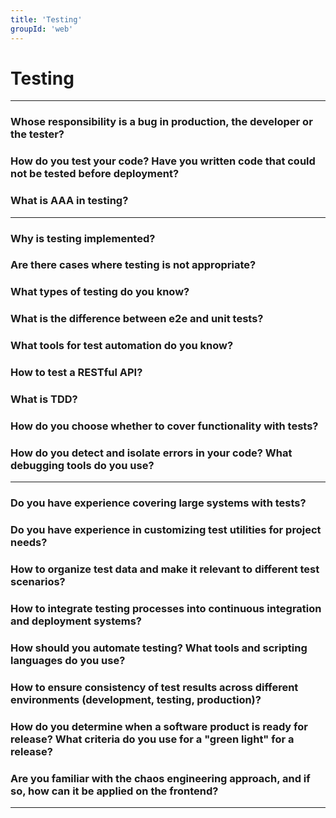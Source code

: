 ```yaml
---
title: 'Testing'
groupId: 'web'
---
```


# Testing

---

### Whose responsibility is a bug in production, the developer or the tester?
### How do you test your code? Have you written code that could not be tested before deployment?
### What is AAA in testing?

---

### Why is testing implemented?
### Are there cases where testing is not appropriate?
### What types of testing do you know?
### What is the difference between e2e and unit tests?
### What tools for test automation do you know?
### How to test a RESTful API?
### What is TDD?
### How do you choose whether to cover functionality with tests?
### How do you detect and isolate errors in your code? What debugging tools do you use?

---

### Do you have experience covering large systems with tests?
### Do you have experience in customizing test utilities for project needs?
### How to organize test data and make it relevant to different test scenarios?
### How to integrate testing processes into continuous integration and deployment systems?
### How should you automate testing? What tools and scripting languages do you use?
### How to ensure consistency of test results across different environments (development, testing, production)?
### How do you determine when a software product is ready for release? What criteria do you use for a "green light" for a release?
### Are you familiar with the chaos engineering approach, and if so, how can it be applied on the frontend?

---